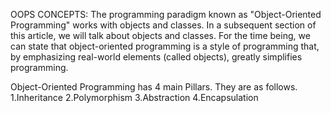 OOPS CONCEPTS:
The programming paradigm known as "Object-Oriented Programming" works with objects and classes. In a subsequent section of this article, we will talk about objects and classes. For the time being, we can state that object-oriented programming is a style of programming that, by emphasizing real-world elements (called objects), greatly simplifies programming.

Object-Oriented Programming has 4 main Pillars. They are as follows.
1.Inheritance
2.Polymorphism
3.Abstraction
4.Encapsulation
